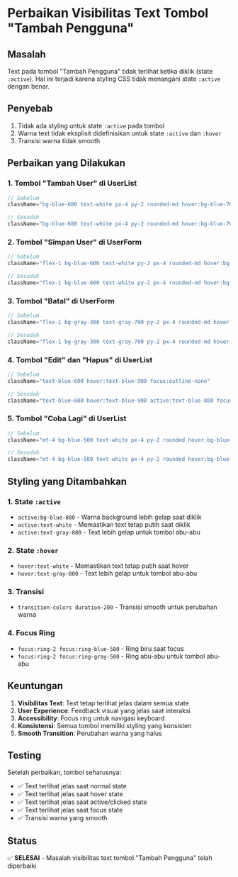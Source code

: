 # Perbaikan Visibilitas Text Tombol "Tambah Pengguna"

## Masalah
Text pada tombol "Tambah Pengguna" tidak terlihat ketika diklik (state `:active`). Hal ini terjadi karena styling CSS tidak menangani state `:active` dengan benar.

## Penyebab
1. Tidak ada styling untuk state `:active` pada tombol
2. Warna text tidak eksplisit didefinisikan untuk state `:active` dan `:hover`
3. Transisi warna tidak smooth

## Perbaikan yang Dilakukan

### 1. Tombol "Tambah User" di UserList
```typescript
// Sebelum
className="bg-blue-600 text-white px-4 py-2 rounded-md hover:bg-blue-700 focus:outline-none focus:ring-2 focus:ring-blue-500"

// Sesudah
className="bg-blue-600 text-white px-4 py-2 rounded-md hover:bg-blue-700 active:bg-blue-800 focus:outline-none focus:ring-2 focus:ring-blue-500 active:text-white hover:text-white transition-colors duration-200"
```

### 2. Tombol "Simpan User" di UserForm
```typescript
// Sebelum
className="flex-1 bg-blue-600 text-white py-2 px-4 rounded-md hover:bg-blue-700 focus:outline-none focus:ring-2 focus:ring-blue-500 disabled:opacity-50 disabled:cursor-not-allowed"

// Sesudah
className="flex-1 bg-blue-600 text-white py-2 px-4 rounded-md hover:bg-blue-700 active:bg-blue-800 focus:outline-none focus:ring-2 focus:ring-blue-500 disabled:opacity-50 disabled:cursor-not-allowed active:text-white hover:text-white transition-colors duration-200"
```

### 3. Tombol "Batal" di UserForm
```typescript
// Sebelum
className="flex-1 bg-gray-300 text-gray-700 py-2 px-4 rounded-md hover:bg-gray-400 focus:outline-none focus:ring-2 focus:ring-gray-500"

// Sesudah
className="flex-1 bg-gray-300 text-gray-700 py-2 px-4 rounded-md hover:bg-gray-400 active:bg-gray-500 focus:outline-none focus:ring-2 focus:ring-gray-500 active:text-gray-800 hover:text-gray-800 transition-colors duration-200"
```

### 4. Tombol "Edit" dan "Hapus" di UserList
```typescript
// Sebelum
className="text-blue-600 hover:text-blue-900 focus:outline-none"

// Sesudah
className="text-blue-600 hover:text-blue-900 active:text-blue-800 focus:outline-none focus:ring-2 focus:ring-blue-500 rounded px-2 py-1 transition-colors duration-200"
```

### 5. Tombol "Coba Lagi" di UserList
```typescript
// Sebelum
className="mt-4 bg-blue-500 text-white px-4 py-2 rounded hover:bg-blue-600"

// Sesudah
className="mt-4 bg-blue-500 text-white px-4 py-2 rounded hover:bg-blue-600 active:bg-blue-700 focus:outline-none focus:ring-2 focus:ring-blue-500 active:text-white hover:text-white transition-colors duration-200"
```

## Styling yang Ditambahkan

### 1. State `:active`
- `active:bg-blue-800` - Warna background lebih gelap saat diklik
- `active:text-white` - Memastikan text tetap putih saat diklik
- `active:text-gray-800` - Text lebih gelap untuk tombol abu-abu

### 2. State `:hover`
- `hover:text-white` - Memastikan text tetap putih saat hover
- `hover:text-gray-800` - Text lebih gelap untuk tombol abu-abu

### 3. Transisi
- `transition-colors duration-200` - Transisi smooth untuk perubahan warna

### 4. Focus Ring
- `focus:ring-2 focus:ring-blue-500` - Ring biru saat focus
- `focus:ring-2 focus:ring-gray-500` - Ring abu-abu untuk tombol abu-abu

## Keuntungan

1. **Visibilitas Text**: Text tetap terlihat jelas dalam semua state
2. **User Experience**: Feedback visual yang jelas saat interaksi
3. **Accessibility**: Focus ring untuk navigasi keyboard
4. **Konsistensi**: Semua tombol memiliki styling yang konsisten
5. **Smooth Transition**: Perubahan warna yang halus

## Testing

Setelah perbaikan, tombol seharusnya:
- ✅ Text terlihat jelas saat normal state
- ✅ Text terlihat jelas saat hover state
- ✅ Text terlihat jelas saat active/clicked state
- ✅ Text terlihat jelas saat focus state
- ✅ Transisi warna yang smooth

## Status
✅ **SELESAI** - Masalah visibilitas text tombol "Tambah Pengguna" telah diperbaiki
